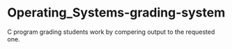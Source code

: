 # Operating_Systems-grading-system
C program grading students work by compering output to the requested one. 
